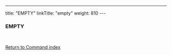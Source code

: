 ---
title: "EMPTY"
linkTitle: "empty"
weight: 810
---<span id="empty"></span>

### EMPTY

 

[Return to Command index](../../)

 
